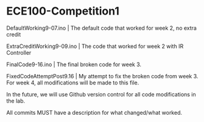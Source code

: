 # ECE100-Competition1


DefaultWorking9-07.ino | The default code that worked for week 2, no extra credit


ExtraCreditWorking9-09.ino | The code that worked for week 2 with IR Controller


FinalCode9-16.ino | The final broken code for week 3.


FixedCodeAttemptPost9.16 | My attempt to fix the broken code from week 3. For week 4, all modifications will be made to this file.



In the future, we will use Github version control for all code modifications in the lab.

All commits MUST have a description for what changed/what worked.
